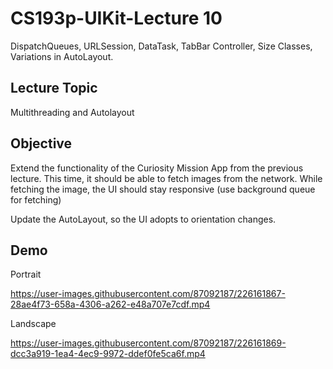 #  CS193p-UIKit-Lecture 10
DispatchQueues, URLSession, DataTask, TabBar Controller, Size Classes, Variations in AutoLayout.

## Lecture Topic
Multithreading and Autolayout	

## Objective 
Extend the functionality of the Curiosity Mission App from the previous lecture. This time, it should be able to fetch images from the network. 
While fetching the image, the UI should stay responsive (use background queue for fetching)

Update the AutoLayout, so the UI adopts to orientation changes.


## Demo

Portrait

https://user-images.githubusercontent.com/87092187/226161867-28ae4f73-658a-4306-a262-e48a707e7cdf.mp4



Landscape

https://user-images.githubusercontent.com/87092187/226161869-dcc3a919-1ea4-4ec9-9972-ddef0fe5ca6f.mp4

